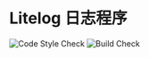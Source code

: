 # Litelog 日志程序

![Code Style Check](https://github.com/SwordofMorning/Litelog/workflows/Code_Style_Check/badge.svg)
![Build Check](https://github.com/SwordofMorning/Litelog/workflows/Build_Check/badge.svg)